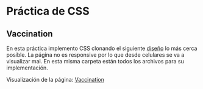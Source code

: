 # Práctica de CSS

## Vaccination

En esta práctica implemento CSS clonando el siguiente [diseño](./Módulo%203%20-%20CSS/landingVacunación.png) lo más cerca posible.
La página no es responsive por lo que desde celulares se va a visualizar mal. En esta misma carpeta están todos los archivos para su implementación.

Visualización de la página: [Vaccination](https://brayandoria98.github.io/Vaccination/vaccination.html)
